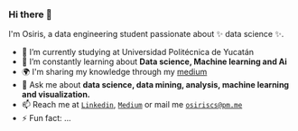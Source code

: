 ### Hi there 👋

I'm Osiris, a data engineering student passionate about ✨ data science ✨.

- 🔭 I’m currently studying at Universidad Politécnica de Yucatán
- 🌱 I’m constantly learning about **Data science, Machine learning and Ai**
- 🌍 I'm sharing my knowledge through my [medium](https://medium.com/@osiriscs)
- 💬 Ask me about **data science, data mining, analysis, machine learning and visualization.**
- 📫 Reach me at [`Linkedin`](linkedin.com/in/osiris-cámara-9485171a4), [`Medium`](https://medium.com/@osiriscs) or mail me [`osiriscs@pm.me`](mailto:osiriscs@pm.me)
- ⚡ Fun fact: ...

